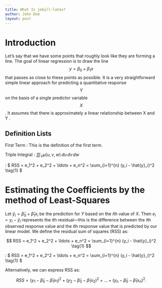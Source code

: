 ```yaml
---
title: What Is jekyll-latex?
author: John Doe
layout: post
---
```


# Introduction
Let’s say that we have some points that roughly look like they are forming a line. The goal of linear regression is to draw the line $$y = \beta_0 + \beta_1 x$$ that passes as close to these points as possible. It is a very straightforward simple linear approach for predicting a quantitative response $$Y$$ on the basis of a single predictor variable $$X$$. It assumes that there is approximately a linear relationship between X and Y .

## Definition Lists
First Term
: This is the definition of the first term.

Triple Integral
: $\iiint_V \mu(u,v,w) \,du\,dv\,dw$

: $ RSS = e_1^2 + e_2^2 + \ldots + e_n^2 = \sum_{i=1}^{n} (y_i - \hat{y}_i)^2 \tag{1} $

# Estimating the Coefficients  by the method of Least-Squares

Let $\hat{y}_i = \hat{\beta}_0 + \hat{\beta}_1 x_i$ be the prediction for $Y$ based on the $i$th value of $X$. Then $e_i = y_i - \hat{y}_i$ represents the $i$th residual—this is the difference between the $i$th observed response value and the $i$th response value that is predicted by our linear model. We define the residual sum of squares (RSS) as:

$$
RSS = e_1^2 + e_2^2 + \ldots + e_n^2 = \sum_{i=1}^{n} (y_i - \hat{y}_i)^2 \tag{1}
$$

: $ RSS = e_1^2 + e_2^2 + \ldots + e_n^2 = \sum_{i=1}^{n} (y_i - \hat{y}_i)^2 \tag{1} $

Alternatively, we can express RSS as:

$$
RSS = (y_1 - \hat{\beta}_0 - \hat{\beta}_1 x_1)^2 + (y_2 - \hat{\beta}_0 - \hat{\beta}_1 x_2)^2 + \ldots + (y_n - \hat{\beta}_0 - \hat{\beta}_1 x_n)^2.
$$


